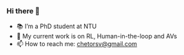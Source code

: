 ### Hi there 👋

- 📚 I’m a PhD student at NTU
- 🔎 My current work is on RL, Human-in-the-loop and AVs
- 📫 How to reach me: chetorsv@gmail.com

